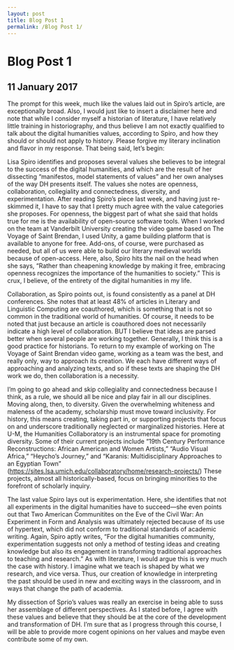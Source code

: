 ```yaml
---
layout: post
title: Blog Post 1
permalink: /Blog Post 1/
---
```


# Blog Post 1

## 11 January 2017

The prompt for this week, much like the values laid out in Spiro’s article, are exceptionally broad. Also, I would just like to insert a disclaimer here and note that while I consider myself a historian of literature, I have relatively little training in historiography, and thus believe I am not exactly qualified to talk about the digital humanities values, according to Spiro, and how they should or should not apply to history. Please forgive my literary inclination and flavor in my response. That being said, let’s begin:

Lisa Spiro identifies and proposes several values she believes to be integral to the success of the digital humanities, and which are the result of her dissecting “manifestos, model statements of values” and her own analyses of the way DH presents itself. The values she notes are openness, collaboration, collegiality and connectedness, diversity, and experimentation. After reading Spiro’s piece last week, and having just re-skimmed it, I have to say that I pretty much agree with the value categories she proposes. For openness, the biggest part of what she said that holds true for me is the availability of open-source software tools. When I worked on the team at Vanderbilt University creating the video game based on The Voyage of Saint Brendan, I used Unity, a game building platform that is available to anyone for free. Add-ons, of course, were purchased as needed, but all of us were able to build our literary medieval worlds because of open-access. Here, also, Spiro hits the nail on the head when she says, “Rather than cheapening knowledge by making it free, embracing openness recognizes the importance of the humanities to society.” This is crux, I believe, of the entirety of the digital humanities in my life.

Collaboration, as Spiro points out, is found consistently as a panel at DH conferences. She notes that at least 48% of articles in Literary and Linguistic Computing are coauthored, which is something that is not so common in the traditional world of humanities. Of course, it needs to be noted that just because an article is coauthored does not necessarily indicate a high level of collaboration. BUT I believe that ideas are parsed better when several people are working together. Generally, I think this is a good practice for historians. To return to my example of working on The Voyage of Saint Brendan video game, working as a team was the best, and really only, way to approach its creation. We each have different ways of approaching and analyzing texts, and so if these texts are shaping the DH work we do, then collaboration is a necessity.

I’m going to go ahead and skip collegiality and connectedness because I think, as a rule, we should all be nice and play fair in all our disciplines. Moving along, then, to diversity. Given the overwhelming whiteness and maleness of the academy, scholarship must move toward inclusivity. For history, this means creating, taking part in, or supporting projects that focus on and underscore traditionally neglected or marginalized histories. Here at U-M, the Humanities Collaboratory is an instrumental space for promoting diversity. Some of their current projects include “19th Century Performance Reconstructions: African American and Women Artists,” “Audio Visual Africa,” “Heycho’s Journey,” and “Karanis: Multidisciplinary Approaches to an Egyptian Town” (https://sites.lsa.umich.edu/collaboratory/home/research-projects/) These projects, almost all historically-based, focus on bringing minorities to the forefront of scholarly inquiry.

The last value Spiro lays out is experimentation. Here, she identifies that not all experiments in the digital humanities have to succeed—she even points out that Two American Communitites on the Eve of the Civil War: An Experiment in Form and Analysis was ultimately rejected because of its use of hypertext, which did not conform to traditional standards of academic writing. Again, Spiro aptly writes, “For the digital humanities community, experimentation suggests not only a method of testing ideas and creating knowledge but also its engagement in transforming traditional approaches to teaching and research.” As with literature, I would argue this is very much the case with history. I imagine what we teach is shaped by what we research, and vice versa. Thus, our creation of knowledge in interpreting the past should be used in new and exciting ways in the classroom, and in ways that change the path of academia.

My dissection of Sprio’s values was really an exercise in being able to suss her assemblage of different perspectives. As I stated before, I agree with these values and believe that they should be at the core of the development and transformation of DH. I’m sure that as I progress through this course, I will be able to provide more cogent opinions on her values and maybe even contribute some of my own.
